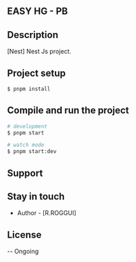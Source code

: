 <p align="center">
  <h2 >EASY HG - PB</ha>
</p>

## Description

[Nest] Nest Js project.

## Project setup

```bash
$ pnpm install
```

## Compile and run the project

```bash
# development
$ pnpm start

# watch mode
$ pnpm start:dev

```

## Support

## Stay in touch

- Author - [R.ROGGUI]

## License

-- Ongoing
